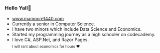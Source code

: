 ### Hello Yall👋

* www.mamoore1440.com
* Currently a senior in Computer Science.</br>
* I have two minors which include Data Science and Economics.</br>
* Started my programming journey as a high schooler on codecademy.</br>
* I love C#, ASP.Net, and Razor Pages.</br>
<sub>I will rant about economics for hours :heart:</sub>
